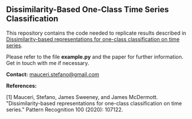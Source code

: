 ## Dissimilarity-Based One-Class Time Series Classification


This repository contains the code needed to replicate results described in [Dissimilarity-based representations for one-class classification on time series](https://www.sciencedirect.com/science/article/abs/pii/S0031320319304236).


Please refer to the file **example.py** and the paper for further information. Get in touch with me if necessary.


**Contact:** mauceri.stefano@gmail.com


**References:**

<a id="1">[1]</a> Mauceri, Stefano, James Sweeney, and James McDermott. "Dissimilarity-based representations for one-class classification on time series." Pattern Recognition 100 (2020): 107122.
